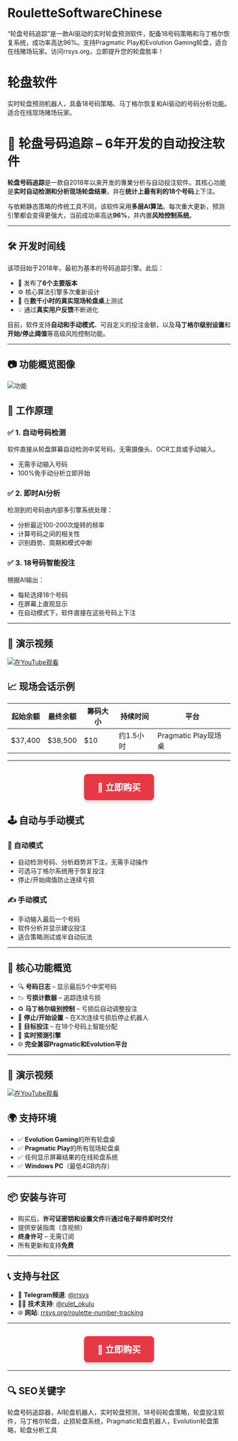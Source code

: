 # RouletteSoftwareChinese
“轮盘号码追踪”是一款AI驱动的实时轮盘预测软件，配备18号码策略和马丁格尔恢复系统，成功率高达96%。支持Pragmatic Play和Evolution Gaming轮盘，适合在线赌场玩家。访问rrsys.org，立即提升您的轮盘胜率！

# 轮盘软件
实时轮盘预测机器人，具备18号码策略、马丁格尔恢复和AI驱动的号码分析功能。适合在线现场赌场玩家。

# 🧠 轮盘号码追踪 – 6年开发的自动投注软件

**轮盘号码追踪**是一款自2018年以来开发的專業分析与自动投注软件。其核心功能是**实时自动检测和分析现场轮盘结果**，并在**统计上最有利的18个号码**上下注。

与依赖静态策略的传统工具不同，该软件采用**多层AI算法**。每次重大更新，预测引擎都会变得更强大，当前成功率高达**96%**，并内置**风险控制系统**。

---

## 🛠️ 开发时间线

该项目始于2018年，最初为基本的号码追踪引擎。此后：

- 🔁 发布了**6个主要版本**
- ⚙️ 核心算法引擎多次重新设计
- 🧪 在**数千小时的真实现场轮盘桌**上测试
- 💡 通过**真实用户反馈**不断进化

目前，软件支持**自动和手动模式**、可自定义的投注金额，以及**马丁格尔级别设置**和**开始/停止阈值**等高级风险控制功能。

---

## 📷 功能概览图像

![功能](https://rrsys.org/wp-content/uploads/2022/09/Roulette-Number-Tracking-features-overview.png)

## 🤖 工作原理

### ✅ 1. 自动号码检测
软件直接从轮盘屏幕自动检测中奖号码，无需摄像头、OCR工具或手动输入。

- 无需手动输入号码
- 100%免手动分析立即开始

### ✅ 2. 即时AI分析
检测到的号码由内部多引擎系统处理：

- 分析最近100-200次旋转的频率
- 计算号码之间的相关性
- 识别趋势、周期和模式中断

### ✅ 3. 18号码智能投注
根据AI输出：

- 每轮选择18个号码
- 在屏幕上直观显示
- 在自动模式下，软件直接在这些号码上下注

---

## 🎥 演示视频

[![在YouTube观看](https://i.ytimg.com/vi/EwKxHeAxPmk/maxresdefault.jpg)](https://youtu.be/EwKxHeAxPmk?si=eyJwQzLtdvm14X5u)

## 📈 现场会话示例

| 起始余额 | 最终余额 | 筹码大小 | 持续时间 | 平台 |
|----------|----------|---------|----------|------|
| $37,400  | $38,500  | $10     | 约1.5小时 | Pragmatic Play现场桌 |

---

<h2 align="center">
  <a href="https://rrsys.org/roulette-number-tracking/" target="_blank" style="text-decoration: none;">
    <span style="
      display: inline-block;
      background-color: #e63946;
      color: white;
      font-size: 20px;
      padding: 15px 30px;
      border-radius: 8px;
      font-weight: bold;
      box-shadow: 0 4px 6px rgba(0, 0, 0, 0.2);
    ">
      🛒 立即购买
    </span>
  </a>
</h2>

## 🕹️ 自动与手动模式

### 🔄 自动模式
- 自动检测号码、分析趋势并下注，无需手动操作
- 可选马丁格尔系统用于恢复投注
- 停止/开始阈值防止连续亏损

### ✍️ 手动模式
- 手动输入最后一个号码
- 软件分析并显示建议投注
- 适合策略测试或半自动玩法

---

## 🧩 核心功能概览

- 🔍 **号码日志** – 显示最后5个中奖号码
- 📉 **亏损计数器** – 追踪连续亏损
- ♻️ **马丁格尔级别控制** – 亏损后自动调整投注
- 🛑 **停止/开始设置** – 在X次连续亏损后停止机器人
- 🎯 **目标投注** – 在18个号码上智能分配
- 🧠 **实时预测引擎**
- 🌐 **完全兼容Pragmatic和Evolution平台**

---

## 🎥 演示视频
[![在YouTube观看](https://i.ytimg.com/vi/UPvD4pJHQvA/maxresdefault.jpg)](https://www.youtube.com/watch?v=M6NJ4FWKcQ8)

## 🌍 支持环境

- ✅ **Evolution Gaming**的所有轮盘桌
- ✅ **Pragmatic Play**的所有现场轮盘桌
- ✅ 任何显示屏幕结果的在线轮盘系统
- ✅ **Windows PC**（最低4GB内存）

---

## 📦 安装与许可

- 购买后，**许可证密钥和设置文件**将**通过电子邮件即时交付**
- 提供安装指南（含视频）
- **终身许可** – 无需订阅
- 所有更新和支持**免费**

---

## 📞 支持与社区

- 💬 **Telegram频道**: [@rrsys](https://t.me/rrsys)
- 🧑‍💻 **技术支持**: [@rulet_okulu](https://telegram.me/rulet_okulu)
- 🌐 **网站**: [rrsys.org/roulette-number-tracking](https://rrsys.org/roulette-number-tracking)

---

<h2 align="center">
  <a href="https://rrsys.org/roulette-number-tracking/" target="_blank" style="text-decoration: none;">
    <span style="
      display: inline-block;
      background-color: #e63946;
      color: white;
      font-size: 20px;
      padding: 15px 30px;
      border-radius: 8px;
      font-weight: bold;
      box-shadow: 0 4px 6px rgba(0, 0, 0, 0.2);
    ">
      🛒 立即购买
    </span>
  </a>
</h2>

---

## 🔍 SEO关键字

轮盘号码追踪器，AI轮盘机器人，实时轮盘预测，18号码轮盘策略，轮盘投注软件，马丁格尔轮盘，止损轮盘系统，Pragmatic轮盘机器人，Evolution轮盘策略，轮盘分析工具
